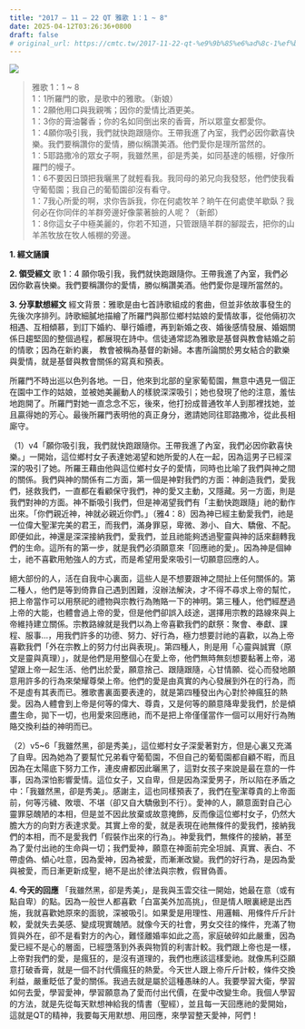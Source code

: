```yaml
---
title: "2017 – 11 – 22 QT 雅歌 1：1 ~ 8"
date: 2025-04-12T03:26:36+0800
draft: false
# original_url: https://cmtc.tw/2017-11-22-qt-%e9%9b%85%e6%ad%8c-1%ef%bc%9a1-8
---
```


![](/images/qt.jpg)
> 雅歌 1：1 ~ 8  
> 1：1所羅門的歌，是歌中的雅歌。（新娘）  
> 1：2願他用口與我親嘴；因你的愛情比酒更美。  
> 1：3你的膏油馨香；你的名如同倒出來的香膏，所以眾童女都愛你。  
> 1：4願你吸引我，我們就快跑跟隨你。王帶我進了內室，我們必因你歡喜快樂。我們要稱讚你的愛情，勝似稱讚美酒。他們愛你是理所當然的。  
> 1：5耶路撒冷的眾女子啊，我雖然黑，卻是秀美，如同基達的帳棚，好像所羅門的幔子。  
> 1：6不要因日頭把我曬黑了就輕看我。我同母的弟兄向我發怒，他們使我看守葡萄園；我自己的葡萄園卻沒有看守。  
> 1：7我心所愛的啊，求你告訴我，你在何處牧羊？晌午在何處使羊歇臥？我何必在你同伴的羊群旁邊好像蒙著臉的人呢？（新郎）  
> 1：8你這女子中極美麗的，你若不知道，只管跟隨羊群的腳蹤去，把你的山羊羔牧放在牧人帳棚的旁邊。

**1. 經文誦讀**

**2. 領受經文**
歌 1：4 願你吸引我，我們就快跑跟隨你。王帶我進了內室，我們必因你歡喜快樂。我們要稱讚你的愛情，勝似稱讚美酒。他們愛你是理所當然的。

**3. 分享默想經文**
經文背景：雅歌是由七首詩歌組成的套曲，但並非依故事發生的先後次序排列。詩歌細膩地描繪了所羅門與那位鄉村姑娘的愛情故事，從他倆初次相遇、互相傾慕，到訂下婚約、舉行婚禮，再到新婚之夜、婚後感情發展、婚姻關係日趨堅固的整個過程，都展現在詩中。信徒通常認為雅歌是基督與教會結婚之前的情歌；因為在新約裏， 教會被稱為基督的新婦。本書所論關於男女結合的歡樂與愛情，就是基督與教會關係的寫真和預表。

所羅門不時出巡以色列各地。一日，他來到北部的皇家葡萄園，無意中遇見一個正在園中工作的姑娘，並被她美麗動人的樣貌深深吸引；她也發現了他的注意，羞怯地跑開了。所羅門對她一直念念不忘，後來，他打扮成普通牧羊人到那裡找她，並且贏得她的芳心。最後所羅門表明他的真正身分，邀請她同往耶路撒冷，從此長相廝守。

（1）v4「願你吸引我，我們就快跑跟隨你。王帶我進了內室，我們必因你歡喜快樂。」一開始，這位鄉村女子表達她渴望和她所愛的人在一起，因為這男子已經深深的吸引了她。所羅王藉由他與這位鄉村女子的愛情，同時也比喻了我們與神之間的關係。我們與神的關係有二方面，第一個是神對我們的方面：神創造我們，愛我們，拯救我們，一直都在看顧保守我們，神的愛又主動，又隱藏。另一方面，則是我們對神的方面。神不斷吸引我們，但是神渴望我們有「主動快跑跟隨」祂的動作出來。「你們親近神，神就必親近你們。」（雅4：8）因為神已經主動愛我們，祂是一位偉大聖潔完美的君王，而我們，滿身罪惡，卑微、渺小、自大、驕傲、不配。即便如此，神還是深深接納我們，愛我們，並且祂能夠透過聖靈與神的話來翻轉我們的生命。這所有的第一步，就是我們必須願意來「回應祂的愛」。因為神是個紳士，祂不喜歡用勉強人的方式，而是希望用愛來吸引一切願意回應的人。

絕大部份的人，活在自我中心裏面，這些人是不想要跟神之間扯上任何關係的。第二種人，他們是等到倚靠自己遇到困難，沒辦法解決，才不得不尋求上帝的幫忙，把上帝當作可以用祭祀的禮物與宗教行為賄賂一下的神明。第三種人，他們經歷過上帝的大能，也體會過上帝的愛，但是他們卻誤入歧途，選擇用宗教的路線來與上帝維持建立關係。宗教路線就是我們以為上帝喜歡我們的獻祭：聚會、奉獻、課程、服事…，用我們許多的功德、努力、好行為，極力想要討祂的喜歡，以為上帝喜歡我們「外在宗教上的努力付出與表現」。第四種人，則是用「心靈與誠實（原文是靈與真理）」，就是他們是用整個心在愛上帝，他們無時無刻想要黏著上帝，渴望跟上帝一起生活、他們出於愛，願意捨己、跟隨跟隨，心甘情願、從心而發地願意用許多的行為來榮耀尊榮上帝。他們的愛是由真實的內心發展到外在的行為，而不是虛有其表而已。雅歌書裏面要表達的，就是第四種發出內心對於神瘋狂的熱愛。因為人體會到上帝是何等的偉大、尊貴，又是何等的願意降卑愛我們，於是傾盡生命，拋下一切，也用愛來回應祂，而不是把上帝僅僅當作一個可以用好行為賄賂交換利益的神明而已。

（2）v5\~6「我雖然黑，卻是秀美」，這位鄉村女子深愛著對方，但是心裏又充滿了自卑。因為她為了要幫忙兄弟看守葡萄園，不但自己的葡萄園都自顧不暇，而且因為在太陽底下努力工作，連皮膚都因此曬黑了，這對女孩子來說是最在意的一件事，因為深怕影響愛情。這位女子，又自卑，但是因為深愛男子，所以陷在矛盾之中：「我雖然黑，卻是秀美」。感謝主，這也同樣預表了，我們在聖潔尊貴的上帝面前，何等污穢、敗壞、不堪（卻又自大驕傲到不行）。愛神的人，願意面對自己心靈罪惡醜陋的本相，但是並不因此放棄或故意掩飾，反而像這位鄉村女子，仍然大膽大方的向對方表達求愛。其實上帝的愛，就是表現在祂無條件的愛我們，接納我們的本相，而不是愛我們「假裝作出來的行為」。神愛我們，無條件的接納，甚至為了愛付出祂的生命與一切；我們愛神，願意在神面前完全坦誠、真實、表白、不帶虛偽、傾心吐意，因為愛神，因為被愛，而漸漸改變。我們的好行為，是因為愛與被愛，而日漸更新成聖，絕不是出於律法與宗教，假冒偽善。

**4. 今天的回應**
「我雖然黑，卻是秀美」，是我與玉雲交往一開始，她最在意（或有點自卑）的點。因為一般世人都喜歡「白富美外加高挑」，但是情人眼裏總是出西施，我就喜歡她原來的面貌，深被吸引。如果愛是用理性、用邏輯、用條件斤斤計較，愛就失去美感、變成現實醜陋。就像今天的社會，男女交往的條件，充滿了物質與外在，卻不是看對方的內心，難怪離婚率如此之高，家庭破碎如此嚴重，因為愛已經不是心的層面，已經墮落到外表與物質的利害計較。我們跟上帝也是一樣，上帝對我們的愛，是瘋狂的，是沒有道理的，我們也應該這樣愛祂。就像馬利亞願意打破香膏，就是一個不討代價瘋狂的熱愛。今天世人跟上帝斤斤計較，條件交換利益，嚴重眨低了愛的關係。我過去就是屬於這種愚昧的人。我要學習大衛，學習如何去愛，學習愛神，學習願意為了愛而付出代價，在愛中改變生命。我個人學習的方法，就是先從每天默想神給我的情書（聖經），並且每一天回應祂的愛開始，這就是QT的精神，我要每天用默想、用回應，來學習整天愛神，阿們！
